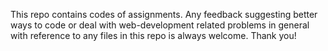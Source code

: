 This repo contains codes of assignments. Any feedback suggesting better ways to code or deal with web-development related problems in general with reference to any files in this repo is always welcome. Thank you!
